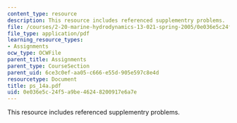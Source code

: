 ```yaml
---
content_type: resource
description: This resource includes referenced supplementry problems.
file: /courses/2-20-marine-hydrodynamics-13-021-spring-2005/0e036e5c24f5a9be46248200917e6a7e_ps_14a.pdf
file_type: application/pdf
learning_resource_types:
- Assignments
ocw_type: OCWFile
parent_title: Assignments
parent_type: CourseSection
parent_uid: 6ce3c0ef-aa05-c666-e55d-905e597c8e4d
resourcetype: Document
title: ps_14a.pdf
uid: 0e036e5c-24f5-a9be-4624-8200917e6a7e
---
```

This resource includes referenced supplementry problems.

